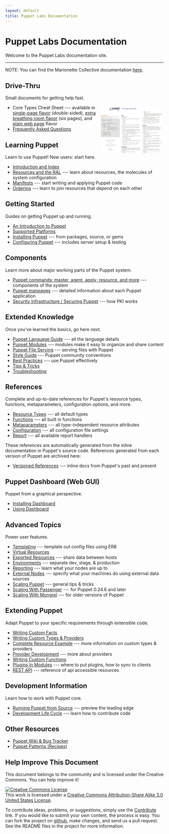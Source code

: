 ```yaml
---
layout: default
title: Puppet Labs Documentation
---
```


Puppet Labs Documentation
=========================

Welcome to the Puppet Labs documentation site. 

* * *

NOTE: You can find the Marionette Collective documentation [here](./mcollective/index.html).

Drive-Thru
----------

Small documents for getting help fast.

* <a href="./puppet_core_types_cheatsheet.pdf"><img src="./images/puppet_core_types_cheatsheet_thumbnail.png" style="float: right; margin: 4px;"></a> Core Types Cheat Sheet --- available in [single-page flavor](./puppet_core_types_cheatsheet.pdf) (double-sided), [extra breathing room flavor](./puppet_core_types_cheatsheet_expanded.pdf) (six pages), and [plain web page](http://projects.puppetlabs.com/projects/puppet/wiki/Core_Types_Cheat_Sheet/) flavor 
* [Frequently Asked Questions](./guides/faq.html)

Learning Puppet
---------------

Learn to use Puppet! New users: start here.

* [Introduction and Index](./learning/)
* [Resources and the RAL](./learning/ral.html) --- learn about resources, the molecules of system configuration
* [Manifests](./learning/manifests.html) --- start writing and applying Puppet code
* [Ordering](./learning/ordering.html) --- learn to join resources that depend on each other

Getting Started
---------------

Guides on getting Puppet up and running.

* [An Introduction to Puppet](./guides/introduction.html)
* [Supported Platforms](./guides/platforms.html)
* [Installing Puppet](./guides/installation.html) --- from packages, source, or gems
* [Configuring Puppet](./guides/configuring.html) --- includes server setup & testing

Components
----------

Learn more about major working parts of the Puppet system.

* [Puppet commands: master, agent, apply, resource, and more](./guides/tools.html) --- components of the system
* [Puppet manpages](./man) --- detailed information about each Puppet application
* [Security Infrastructure / Securing Puppet](./guides/security.html) --- how PKI works

Extended Knowledge
------------------

Once you've learned the basics, go here next.

* [Puppet Language Guide](./guides/language_guide.html) --- all the language details
* [Puppet Modules](./guides/modules.html) --- modules make it easy to organize and share content
* [Puppet File Serving](./guides/file_serving.html) --- serving files with Puppet
* [Style Guide](./guides/style.html) --- Puppet community conventions
* [Best Practices](./guides/best_practices.html) --- use Puppet effectively
* [Tips & Tricks](./guides/techniques.html)
* [Troubleshooting](./guides/troubleshooting.html)

References
----------

Complete and up-to-date references for Puppet's resource types, functions, metaparameters, configuration options, and more. 

* [Resource Types](./references/latest/type.html) --- all default types
* [Functions](./references/latest/function.html) --- all built in functions
* [Metaparameters](./references/latest/metaparameter.html) --- all type-independent resource attributes
* [Configuration](./references/latest/configuration.html) --- all configuration file settings
* [Report](./references/latest/report.html) --- all available report handlers

These references are automatically generated from the inline documentation in Puppet's source code. References generated from each version of Puppet are archived here:

* [Versioned References](references/) --- inline docs from Puppet's past and present

Puppet Dashboard (Web GUI)
--------------------------

Puppet from a graphical perspective.

* [Installing Dashboard](./guides/installing_dashboard.html)
* [Using Dashboard](./guides/using_dashboard.html)

Advanced Topics
---------------

Power user features.

* [Templating](./guides/templating.html) --- template out config files using ERB
* [Virtual Resources](./guides/virtual_resources.html)
* [Exported Resources](./guides/exported_resources.html) --- share data between hosts
* [Environments](./guides/environment.html) --- separate dev, stage, & production
* [Reporting](./guides/reporting.html) --- learn what your nodes are up to
* [External Nodes](./guides/external_nodes.html) --- specify what your machines do using external data sources
* [Scaling Puppet](./guides/scaling.html) --- general tips & tricks
* [Scaling With Passenger](./guides/passenger.html) --- for Puppet 0.24.6 and later
* [Scaling With Mongrel](./guides/mongrel.html) --- for older versions of Puppet

Extending Puppet
----------------

Adapt Puppet to your specific requirements through extensible code.

* [Writing Custom Facts](./guides/custom_facts.html)
* [Writing Custom Types & Providers](./guides/custom_types.html)
* [Complete Resource Example](./guides/complete_resource_example.html) --- more information on custom types & providers
* [Provider Development](./guides/provider_development.html) --- more about providers
* [Writing Custom Functions](./guides/custom_functions.html)
* [Plugins In Modules](./guides/plugins_in_modules.html) --- where to put plugins, how to sync to clients
* [REST API](./guides/rest_api.html) --- reference of api accessible resources

Development Information
-----------------------

Learn how to work with Puppet core.

* [Running Puppet from Source](./guides/from_source.html) --- preview the leading edge
* [Development Life Cycle](./guides/development_lifecycle.html) --- learn how to contribute code

Other Resources
---------------

* [Puppet Wiki & Bug Tracker](http://projects.puppetlabs.com/) 
* [Puppet Patterns (Recipes)](http://puppetlabs.com/trac/puppet/wiki/Recipes)

Help Improve This Document
--------------------------

This document belongs to the community and is licensed under the Creative Commons. You can help improve it!

<a rel="license" href="http://creativecommons.org/licenses/by-sa/3.0/us/"><img alt="Creative Commons License" style="border-width:0" src="http://i.creativecommons.org/l/by-sa/3.0/us/88x31.png" /></a><br />This work is licensed under a <a rel="license" href="http://creativecommons.org/licenses/by-sa/3.0/us/">Creative Commons Attribution-Share Alike 3.0 United States License</a>.

To contribute ideas, problems, or suggestions, simply use the [Contribute](./contribute.html) link.  If you would like to submit your own content, the process is easy.  You can fork the project on <A HREF="http://github.com/puppetlabs/puppet-docs">github</A>, make changes, and send us a pull request.  See the README files in the project for more information.


